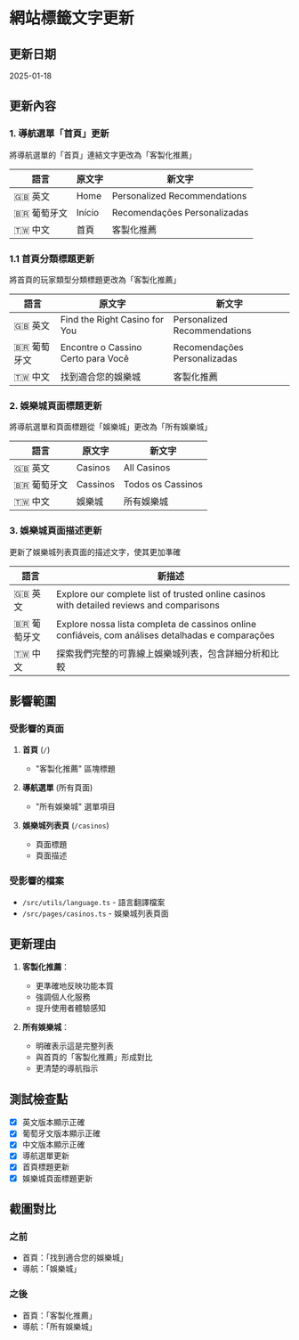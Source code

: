 # 網站標籤文字更新

## 更新日期
2025-01-18

## 更新內容

### 1. 導航選單「首頁」更新
將導航選單的「首頁」連結文字更改為「客製化推薦」

| 語言 | 原文字 | 新文字 |
|------|--------|--------|
| 🇬🇧 英文 | Home | Personalized Recommendations |
| 🇧🇷 葡萄牙文 | Início | Recomendações Personalizadas |
| 🇹🇼 中文 | 首頁 | 客製化推薦 |

### 1.1 首頁分類標題更新
將首頁的玩家類型分類標題更改為「客製化推薦」

| 語言 | 原文字 | 新文字 |
|------|--------|--------|
| 🇬🇧 英文 | Find the Right Casino for You | Personalized Recommendations |
| 🇧🇷 葡萄牙文 | Encontre o Cassino Certo para Você | Recomendações Personalizadas |
| 🇹🇼 中文 | 找到適合您的娛樂城 | 客製化推薦 |

### 2. 娛樂城頁面標題更新
將導航選單和頁面標題從「娛樂城」更改為「所有娛樂城」

| 語言 | 原文字 | 新文字 |
|------|--------|--------|
| 🇬🇧 英文 | Casinos | All Casinos |
| 🇧🇷 葡萄牙文 | Cassinos | Todos os Cassinos |
| 🇹🇼 中文 | 娛樂城 | 所有娛樂城 |

### 3. 娛樂城頁面描述更新
更新了娛樂城列表頁面的描述文字，使其更加準確

| 語言 | 新描述 |
|------|--------|
| 🇬🇧 英文 | Explore our complete list of trusted online casinos with detailed reviews and comparisons |
| 🇧🇷 葡萄牙文 | Explore nossa lista completa de cassinos online confiáveis, com análises detalhadas e comparações |
| 🇹🇼 中文 | 探索我們完整的可靠線上娛樂城列表，包含詳細分析和比較 |

## 影響範圍

### 受影響的頁面
1. **首頁** (`/`)
   - "客製化推薦" 區塊標題
   
2. **導航選單** (所有頁面)
   - "所有娛樂城" 選單項目

3. **娛樂城列表頁** (`/casinos`)
   - 頁面標題
   - 頁面描述

### 受影響的檔案
- `/src/utils/language.ts` - 語言翻譯檔案
- `/src/pages/casinos.ts` - 娛樂城列表頁面

## 更新理由

1. **客製化推薦**：
   - 更準確地反映功能本質
   - 強調個人化服務
   - 提升使用者體驗感知

2. **所有娛樂城**：
   - 明確表示這是完整列表
   - 與首頁的「客製化推薦」形成對比
   - 更清楚的導航指示

## 測試檢查點

- [x] 英文版本顯示正確
- [x] 葡萄牙文版本顯示正確
- [x] 中文版本顯示正確
- [x] 導航選單更新
- [x] 首頁標題更新
- [x] 娛樂城頁面標題更新

## 截圖對比

### 之前
- 首頁：「找到適合您的娛樂城」
- 導航：「娛樂城」

### 之後
- 首頁：「客製化推薦」
- 導航：「所有娛樂城」